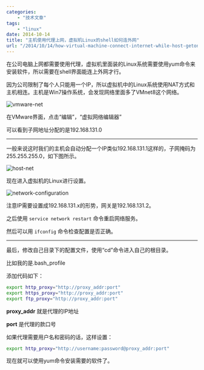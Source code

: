 ```yaml
---
categories:
    - "技术文章"
tags:
    - "linux"
date: 2014-10-14
title: "主机使用代理上网，虚拟机Linux的shell如何连外网"
url: "/2014/10/14/how-virtual-machine-connect-internet-while-host-getonline-with-agent"
---
```


在公司电脑上网都需要使用代理，虚拟机里面装的Linux系统需要使用yum命令来安装软件，所以需要在shell界面能连上外网才行。

因为公司限制了每个人只能用一个IP，所以虚拟机中的Linux系统使用NAT方式和主机相连。主机是Win7操作系统，会发现网络里面多了VMnet8这个网络。

<!--more-->

![vmware-net](http://7xs9f1.com1.z0.glb.clouddn.com/pic/2014/2014-10-14-how-virtual-machine-connect-internet-while-host-getonline-with-agent-vmware-net.jpg)

在VMware界面，点击“编辑”，“虚拟网络编辑器”

可以看到子网地址分配的是192.168.131.0

***

一般来说这时我们的主机会自动分配一个IP类似192.168.131.1这样的，子网掩码为255.255.255.0，如下图所示。

![host-net](http://7xs9f1.com1.z0.glb.clouddn.com/pic/2014/2014-10-14-how-virtual-machine-connect-internet-while-host-getonline-with-agent-host-net.jpg)

现在进入虚拟机的Linux进行设置。

![network-configuration](http://7xs9f1.com1.z0.glb.clouddn.com/pic/2014/2014-10-14-how-virtual-machine-connect-internet-while-host-getonline-with-agent-network-configuration.jpg)

注意IP需要设置成192.168.131.x的形势，网关是192.168.131.2。

之后使用 `service network restart` 命令重启网络服务。

然后可以用 `ifconfig` 命令检查配置是否正确。

***

最后，修改自己目录下的配置文件，使用“cd”命令进入自己的根目录。

比如我的是.bash_profile

添加代码如下：

```bash
export http_proxy="http://proxy_addr:port"
export https_proxy="http://proxy_addr:port"
export ftp_proxy="http://proxy_addr:port"
```

**proxy_addr** 就是代理的IP地址

**port** 是代理的款口号

如果代理需要用户名和密码的话，这样设置：

```bash
export http_proxy="http://username:password@proxy_addr:port"
```

现在就可以使用yum命令安装需要的软件了。
